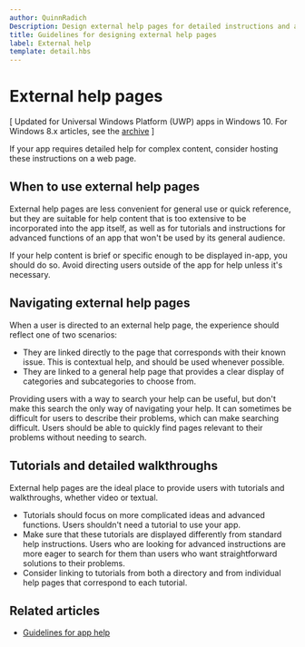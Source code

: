 ```yaml
---
author: QuinnRadich
Description: Design external help pages for detailed instructions and advice about your app.
title: Guidelines for designing external help pages
label: External help
template: detail.hbs
---
```


# External help pages

\[ Updated for Universal Windows Platform (UWP) apps in Windows 10. For Windows 8.x articles, see the [archive](http://go.microsoft.com/fwlink/p/?linkid=619132) \]

If your app requires detailed help for complex content, consider hosting these instructions on a web page.

## <span id="when_to_use_external_help_pages"></span><span id="WHEN_TO_USE_EXTERNAL_HELP_PAGES"></span>When to use external help pages

External help pages are less convenient for general use or quick reference, but they are suitable for help content that is too extensive to be incorporated into the app itself, as well as for tutorials and instructions for advanced functions of an app that won't be used by its general audience.

If your help content is brief or specific enough to be displayed in-app, you should do so. Avoid directing users outside of the app for help unless it's necessary.

## <span id="navigating_external_help_pages"></span><span id="NAVIGATING_EXTERNAL_HELP_PAGES"></span>Navigating external help pages

When a user is directed to an external help page, the experience should reflect one of two scenarios:
-   They are linked directly to the page that corresponds with their known issue. This is contextual help, and should be used whenever possible.
-   They are linked to a general help page that provides a clear display of categories and subcategories to choose from.

Providing users with a way to search your help can be useful, but don't make this search the only way of navigating your help. It can sometimes be difficult for users to describe their problems, which can make searching difficult. Users should be able to quickly find pages relevant to their problems without needing to search.

## <span id="tutorials_and_detailed_walkthroughs"></span><span id="TUTORIALS_AND_DETAILED_WALKTHROUGHS"></span>Tutorials and detailed walkthroughs

External help pages are the ideal place to provide users with tutorials and walkthroughs, whether video or textual.
-   Tutorials should focus on more complicated ideas and advanced functions. Users shouldn't need a tutorial to use your app.
-   Make sure that these tutorials are displayed differently from standard help instructions. Users who are looking for advanced instructions are more eager to search for them than users who want straightforward solutions to their problems.
-   Consider linking to tutorials from both a directory and from individual help pages that correspond to each tutorial.

## <span id="related_topics"></span>Related articles

* [Guidelines for app help](guidelines-for-app-help.md)


<!--HONumber=Jun16_HO2-->


